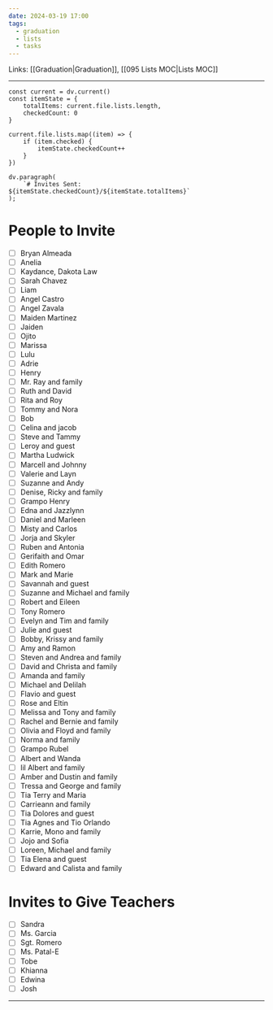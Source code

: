 ```yaml
---
date: 2024-03-19 17:00
tags:
  - graduation
  - lists
  - tasks
---
```

Links: [[Graduation|Graduation]], [[095 Lists MOC|Lists MOC]]

---
```dataviewjs
const current = dv.current()
const itemState = {
	totalItems: current.file.lists.length,
	checkedCount: 0
}

current.file.lists.map((item) => {
	if (item.checked) {
		itemState.checkedCount++
	}
})

dv.paragraph(
	`# Invites Sent: ${itemState.checkedCount}/${itemState.totalItems}`
);
```
# People to Invite
- [ ] Bryan Almeada
- [ ] Anelia
- [ ] Kaydance, Dakota Law
- [ ] Sarah Chavez
- [ ] Liam
- [ ] Angel Castro
- [ ] Angel Zavala
- [ ] Maiden Martinez
- [ ] Jaiden 
- [ ] Ojito
- [ ] Marissa
- [ ] Lulu
- [ ] Adrie
- [ ] Henry
- [ ] Mr. Ray and family
- [ ] Ruth and David
- [ ] Rita and Roy
- [ ] Tommy and Nora
- [ ] Bob
- [ ] Celina and jacob
- [ ] Steve and Tammy
- [ ] Leroy and guest
- [ ] Martha Ludwick
- [ ] Marcell and Johnny
- [ ] Valerie and Layn
- [ ] Suzanne and Andy
- [ ] Denise, Ricky and family
- [ ] Grampo Henry
- [ ] Edna and Jazzlynn
- [ ] Daniel and Marleen
- [ ] Misty and Carlos
- [ ] Jorja and Skyler
- [ ] Ruben and Antonia
- [ ] Gerifaith and Omar
- [ ] Edith Romero
- [ ] Mark and Marie
- [ ] Savannah and guest
- [ ] Suzanne and Michael and family
- [ ] Robert and Eileen
- [ ] Tony Romero
- [ ] Evelyn and Tim and family
- [ ] Julie and guest
- [ ] Bobby, Krissy and family
- [ ] Amy and Ramon
- [ ] Steven and Andrea and family
- [ ] David and Christa and family
- [ ] Amanda and family
- [ ] Michael and Delilah
- [ ] Flavio and guest
- [ ] Rose and Eltin
- [ ] Melissa and Tony and family
- [ ] Rachel and Bernie and family
- [ ] Olivia and Floyd and family
- [ ] Norma and family
- [ ] Grampo Rubel
- [ ] Albert and Wanda
- [ ] lil Albert and family
- [ ] Amber and Dustin and family
- [ ] Tressa and George and family
- [ ] Tia Terry and Maria
- [ ] Carrieann and family
- [ ] Tia Dolores and guest
- [ ] Tia Agnes and Tio Orlando
- [ ] Karrie, Mono and family
- [ ] Jojo and Sofia
- [ ] Loreen, Michael and family
- [ ] Tia Elena and guest
- [ ] Edward and Calista and family
# Invites to Give Teachers
- [ ] Sandra
- [ ] Ms. Garcia
- [ ] Sgt. Romero
- [ ] Ms. Patal-E
- [ ] Tobe
- [ ] Khianna
- [ ] Edwina
- [ ] Josh

---
